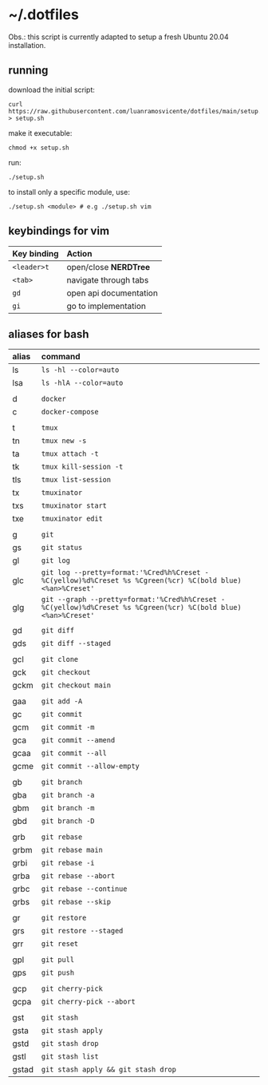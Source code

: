 # ~/.dotfiles

Obs.: this script is currently adapted to setup a fresh Ubuntu 20.04 installation. 

## running

download the initial script:

```
curl https://raw.githubusercontent.com/luanramosvicente/dotfiles/main/setup.sh > setup.sh
```

make it executable:

```
chmod +x setup.sh
```

run:

```
./setup.sh
```

to install only a specific module, use:

```
./setup.sh <module> # e.g ./setup.sh vim
```

## keybindings for vim

| Key binding | Action                              |
| :---------- | :---------------------------------- |
| `<leader>t` | open/close **NERDTree**          |
| `<tab>`     | navigate through tabs          |
| `gd`        | open api documentation         |
| `gi`        | go to implementation                |

## aliases for bash

| alias       | command                              |
| :---------- | :---------------------------------- |
| ls          | `ls -hl --color=auto` |
| lsa         | `ls -hlA --color=auto` |
|             |  |
| d           | `docker` |
| c           | `docker-compose` |
|             |  |
| t           | `tmux` |
| tn          | `tmux new -s` |
| ta          | `tmux attach -t` |
| tk          | `tmux kill-session -t` |
| tls         | `tmux list-session` |
| tx          | `tmuxinator` |
| txs         | `tmuxinator start` |
| txe         | `tmuxinator edit` |
|             |  |
| g           | `git` |
| gs           | `git status` |
| gl           | `git log` |
| glc           | `git log --pretty=format:'%Cred%h%Creset -%C(yellow)%d%Creset %s %Cgreen(%cr) %C(bold blue)<%an>%Creset'` |
| glg           | `git --graph --pretty=format:'%Cred%h%Creset -%C(yellow)%d%Creset %s %Cgreen(%cr) %C(bold blue)<%an>%Creset'` |
|             |  |
| gd           | `git diff` |
| gds           | `git diff --staged` |
|             |  |
| gcl           | `git clone` |
| gck           | `git checkout` |
| gckm           | `git checkout main` |
|               |  |
| gaa           | `git add -A` |
| gc           | `git commit` |
| gcm           | `git commit -m` |
| gca           | `git commit --amend` |
| gcaa           | `git commit --all` |
| gcme           | `git commit --allow-empty` |
|               | |
| gb           | `git branch` |
| gba           | `git branch -a` |
| gbm           | `git branch -m` |
| gbd           | `git branch -D` |
|               | |
| grb           | `git rebase` |
| grbm           | `git rebase main` |
| grbi           | `git rebase -i` |
| grba           | `git rebase --abort` |
| grbc           | `git rebase --continue` |
| grbs           | `git rebase --skip` |
|               |  |
| gr           | `git restore` |
| grs           | `git restore --staged` |
| grr           | `git reset` |
|               |  |
| gpl           | `git pull` |
| gps           | `git push` |
|               |  |
| gcp           | `git cherry-pick` |
| gcpa           | `git cherry-pick --abort` |
|               |  |
| gst           | `git stash` |
| gsta           | `git stash apply` |
| gstd           | `git stash drop` |
| gstl           | `git stash list` |
| gstad           | `git stash apply && git stash drop` |
